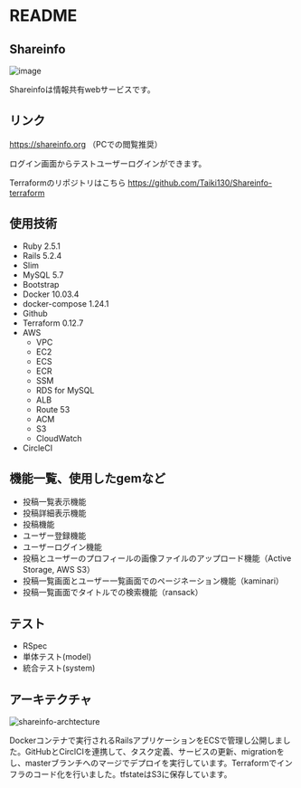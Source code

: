 # README

## Shareinfo
![image](https://user-images.githubusercontent.com/50824605/71142472-ce31e980-225a-11ea-9c8b-d08b8b0f795c.jpg)

Shareinfoは情報共有webサービスです。

## リンク
https://shareinfo.org
（PCでの閲覧推奨）

ログイン画面からテストユーザーログインができます。

Terraformのリポジトリはこちら
https://github.com/Taiki130/Shareinfo-terraform

## 使用技術
* Ruby 2.5.1
* Rails 5.2.4
* Slim
* MySQL 5.7
* Bootstrap
* Docker 10.03.4
* docker-compose 1.24.1
* Github
* Terraform 0.12.7
* AWS
  * VPC
  * EC2
  * ECS
  * ECR
  * SSM
  * RDS for MySQL
  * ALB
  * Route 53
  * ACM
  * S3
  * CloudWatch
* CircleCI

## 機能一覧、使用したgemなど
* 投稿一覧表示機能
* 投稿詳細表示機能
* 投稿機能
* ユーザー登録機能
* ユーザーログイン機能
* 投稿とユーザーのプロフィールの画像ファイルのアップロード機能（Active Storage, AWS S3）
* 投稿一覧画面とユーザー一覧画面でのページネーション機能（kaminari）
* 投稿一覧画面でタイトルでの検索機能（ransack）

## テスト
 * RSpec
  * 単体テスト(model)
  * 統合テスト(system)

## アーキテクチャ
![shareinfo-archtecture](https://user-images.githubusercontent.com/50824605/71142436-be1a0a00-225a-11ea-891a-69f116e19407.png)

Dockerコンテナで実行されるRailsアプリケーションをECSで管理し公開しました。GitHubとCirclCIを連携して、タスク定義、サービスの更新、migrationをし、masterブランチへのマージでデプロイを実行しています。Terraformでインフラのコード化を行いました。tfstateはS3に保存しています。
